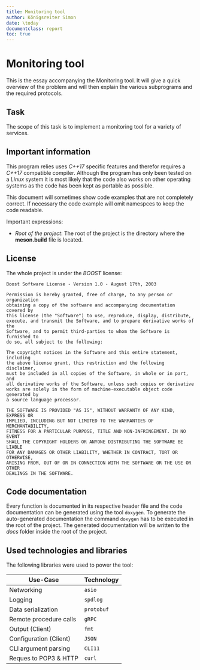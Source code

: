 ```yaml
---
title: Monitoring tool
author: Königsreiter Simon
date: \today
documentclass: report
toc: true
---
```


# Monitoring tool

This is the essay accompanying the Monitoring tool. It will give a quick overview of the problem and will then explain the various subprograms and the required protocols.

## Task

The scope of this task is to implement a monitoring tool for a variety of services.

## Important information

This program relies uses *C++17* specific features and therefor requires a *C++17* compatible compiler. Although the program has only been tested on a *Linux* system it is most likely that the code also works on other operating systems as the code has been kept as portable as possible.

This document will sometimes show code examples that are not completely correct. If necessary the code example will omit namespces to keep the code readable.

Important expressions:

- *Root of the project*: The root of the project is the directory where the **meson.build** file is located.

## License

The whole project is under the *BOOST* license:

```text
Boost Software License - Version 1.0 - August 17th, 2003

Permission is hereby granted, free of charge, to any person or organization
obtaining a copy of the software and accompanying documentation covered by
this license (the "Software") to use, reproduce, display, distribute,
execute, and transmit the Software, and to prepare derivative works of the
Software, and to permit third-parties to whom the Software is furnished to
do so, all subject to the following:

The copyright notices in the Software and this entire statement, including
the above license grant, this restriction and the following disclaimer,
must be included in all copies of the Software, in whole or in part, and
all derivative works of the Software, unless such copies or derivative
works are solely in the form of machine-executable object code generated by
a source language processor.

THE SOFTWARE IS PROVIDED "AS IS", WITHOUT WARRANTY OF ANY KIND, EXPRESS OR
IMPLIED, INCLUDING BUT NOT LIMITED TO THE WARRANTIES OF MERCHANTABILITY,
FITNESS FOR A PARTICULAR PURPOSE, TITLE AND NON-INFRINGEMENT. IN NO EVENT
SHALL THE COPYRIGHT HOLDERS OR ANYONE DISTRIBUTING THE SOFTWARE BE LIABLE
FOR ANY DAMAGES OR OTHER LIABILITY, WHETHER IN CONTRACT, TORT OR OTHERWISE,
ARISING FROM, OUT OF OR IN CONNECTION WITH THE SOFTWARE OR THE USE OR OTHER
DEALINGS IN THE SOFTWARE.
```

## Code documentation

Every function is documented in its respective header file and the code documentation can be generated using the tool `doxygen`.
To generate the auto-generated documentation the command `doxygen` has to be executed in the root of the project. The generated documentation will be written to the *docs* folder inside the root of the project.

## Used technologies and libraries

The following libraries were used to power the tool:

| Use-Case               | Technology |
| ---------------------- | ---------- |
| Networking             | `asio`     |
| Logging                | `spdlog`   |
| Data serialization     | `protobuf` |
| Remote procedure calls | `gRPC`     |
| Output (Client)        | `fmt`      |
| Configuration (Client) | `JSON`     |
| CLI argument parsing   | `CLI11`    |
| Reques to POP3 & HTTP  | `curl`     |

